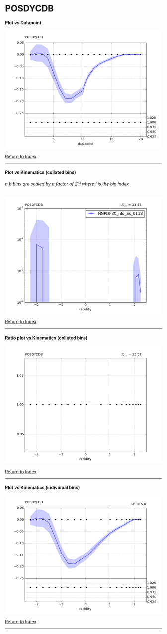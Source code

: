 POSDYCDB
========
#### Plot vs Datapoint 
[![POSDYCDB datapoints](POSDYCDB.png)](POSDYCDB.pdf) 

[Return to Index](../index.html)

------------- 
#### Plot vs Kinematics (collated bins) 
###### n.b bins are scaled by a factor of 2^i where i is the bin index  
[![POSDYCDB_0](POSDYCDB_0.png)](POSDYCDB_0.pdf)
      
[Return to Index](../index.html)

------------- 
#### Ratio plot vs Kinematics (collated bins) 
[![POSDYCDB_0](POSDYCDB_0_R.png)](POSDYCDB_0_R.pdf)
      
[Return to Index](../index.html)

------------- 
#### Plot vs Kinematics (individual bins) 
[![POSDYCDB_0_0](POSDYCDB_0_0.png)](POSDYCDB_0_0.pdf)
      
[Return to Index](../index.html)

------------- 
